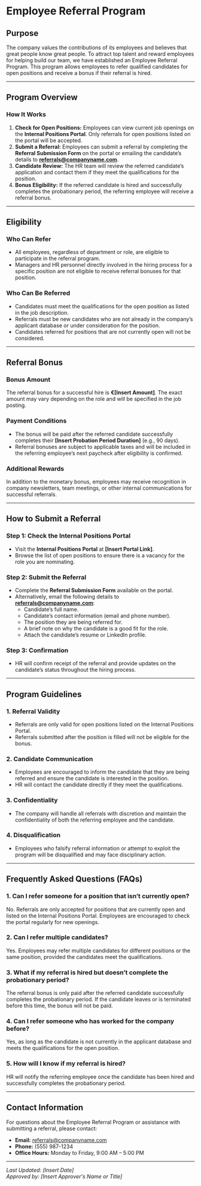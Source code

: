 # Employee Referral Program

## Purpose
The company values the contributions of its employees and believes that great people know great people. To attract top talent and reward employees for helping build our team, we have established an Employee Referral Program. This program allows employees to refer qualified candidates for open positions and receive a bonus if their referral is hired.

---

## Program Overview

### How It Works
1. **Check for Open Positions:** Employees can view current job openings on the **Internal Positions Portal**. Only referrals for open positions listed on the portal will be accepted.
2. **Submit a Referral:** Employees can submit a referral by completing the **Referral Submission Form** on the portal or emailing the candidate’s details to **referrals@companyname.com**.
3. **Candidate Review:** The HR team will review the referred candidate’s application and contact them if they meet the qualifications for the position.
4. **Bonus Eligibility:** If the referred candidate is hired and successfully completes the probationary period, the referring employee will receive a referral bonus.

---

## Eligibility

### Who Can Refer
- All employees, regardless of department or role, are eligible to participate in the referral program.
- Managers and HR personnel directly involved in the hiring process for a specific position are not eligible to receive referral bonuses for that position.

### Who Can Be Referred
- Candidates must meet the qualifications for the open position as listed in the job description.
- Referrals must be new candidates who are not already in the company’s applicant database or under consideration for the position.
- Candidates referred for positions that are not currently open will not be considered.

---

## Referral Bonus

### Bonus Amount
The referral bonus for a successful hire is **€[Insert Amount]**. The exact amount may vary depending on the role and will be specified in the job posting.

### Payment Conditions
- The bonus will be paid after the referred candidate successfully completes their **[Insert Probation Period Duration]** (e.g., 90 days).
- Referral bonuses are subject to applicable taxes and will be included in the referring employee’s next paycheck after eligibility is confirmed.

### Additional Rewards
In addition to the monetary bonus, employees may receive recognition in company newsletters, team meetings, or other internal communications for successful referrals.

---

## How to Submit a Referral

### Step 1: Check the Internal Positions Portal
- Visit the **Internal Positions Portal** at **[Insert Portal Link]**.
- Browse the list of open positions to ensure there is a vacancy for the role you are nominating.

### Step 2: Submit the Referral
- Complete the **Referral Submission Form** available on the portal.
- Alternatively, email the following details to **referrals@companyname.com**:
  - Candidate’s full name.
  - Candidate’s contact information (email and phone number).
  - The position they are being referred for.
  - A brief note on why the candidate is a good fit for the role.
  - Attach the candidate’s resume or LinkedIn profile.

### Step 3: Confirmation
- HR will confirm receipt of the referral and provide updates on the candidate’s status throughout the hiring process.

---

## Program Guidelines

### 1. Referral Validity
- Referrals are only valid for open positions listed on the Internal Positions Portal.
- Referrals submitted after the position is filled will not be eligible for the bonus.

### 2. Candidate Communication
- Employees are encouraged to inform the candidate that they are being referred and ensure the candidate is interested in the position.
- HR will contact the candidate directly if they meet the qualifications.

### 3. Confidentiality
- The company will handle all referrals with discretion and maintain the confidentiality of both the referring employee and the candidate.

### 4. Disqualification
- Employees who falsify referral information or attempt to exploit the program will be disqualified and may face disciplinary action.

---

## Frequently Asked Questions (FAQs)

### 1. Can I refer someone for a position that isn’t currently open?
No. Referrals are only accepted for positions that are currently open and listed on the Internal Positions Portal. Employees are encouraged to check the portal regularly for new openings.

### 2. Can I refer multiple candidates?
Yes. Employees may refer multiple candidates for different positions or the same position, provided the candidates meet the qualifications.

### 3. What if my referral is hired but doesn’t complete the probationary period?
The referral bonus is only paid after the referred candidate successfully completes the probationary period. If the candidate leaves or is terminated before this time, the bonus will not be paid.

### 4. Can I refer someone who has worked for the company before?
Yes, as long as the candidate is not currently in the applicant database and meets the qualifications for the open position.

### 5. How will I know if my referral is hired?
HR will notify the referring employee once the candidate has been hired and successfully completes the probationary period.

---

## Contact Information
For questions about the Employee Referral Program or assistance with submitting a referral, please contact:

- **Email:** referrals@companyname.com  
- **Phone:** (555) 987-1234  
- **Office Hours:** Monday to Friday, 9:00 AM – 5:00 PM  

---

*Last Updated: [Insert Date]*  
*Approved by: [Insert Approver's Name or Title]*  